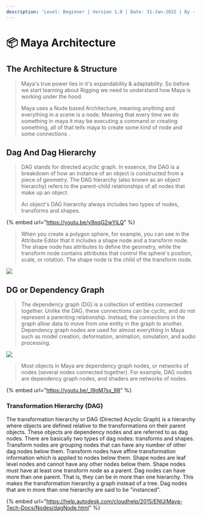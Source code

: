 ```yaml
---
description: 'Level: Beginner | Version 1.0 | Date: 31-Jan-2022 | By - Siddarth Mehra'
---
```


# 📦 Maya Architecture

## The Architecture & Structure&#x20;

> Maya's true power lies in it's expandability & adaptability. So before we start learning about Rigging we need to understand how Maya is working under the hood.&#x20;
>
> Maya uses a Node based Architecture, meaning anything and everything in a scene is a node. Meaning that every time we do something in maya it may be executing a command or creating something, all of that tells maya to create some kind of node and some connections .



## Dag And Dag Hierarchy

> DAG stands for directed acyclic graph. In essence, the DAG is a breakdown of how an instance of an object is constructed from a piece of geometry. The DAG hierarchy (also known as an object hierarchy) refers to the parent-child relationships of all nodes that make up an object.&#x20;
>
> An object's DAG hierarchy always includes two types of nodes, transforms and shapes.

{% embed url="https://youtu.be/y9pqG2wYiLQ" %}

> When you create a polygon sphere, for example, you can see in the Attribute Editor that it includes a shape node and a transform node. The shape node has attributes to define the geometry, while the transform node contains attributes that control the sphere's position, scale, or rotation. The shape node is the child of the transform node.

![](../.gitbook/assets/asf.gif)

## DG or Dependency Graph

> The dependency graph (DG) is a collection of entities connected together. Unlike the DAG, these connections can be cyclic, and do not represent a parenting relationship. Instead, the connections in the graph allow data to move from one entity in the graph to another. Dependency graph nodes are used for almost everything in Maya such as model creation, deformation, animation, simulation, and audio processing.

![](<../.gitbook/assets/DG cycle.gif>)

> Most objects in Maya are dependency graph nodes, or networks of nodes (several nodes connected together). For example, DAG nodes are dependency graph nodes, and shaders are networks of nodes.

{% embed url="https://youtu.be/_l9oM7sx_98" %}

### Transformation Hierarchy (DAG)

The transformation hierarchy or DAG (Directed Acyclic Graph) is a hierarchy where objects are defined relative to the transformations on their parent objects. These objects are dependency nodes and are referred to as dag nodes. There are basically two types of dag nodes: transforms and shapes. Transform nodes are grouping nodes that can have any number of other dag nodes below them. Transform nodes have affine transformation information which is applied to nodes below them. Shape nodes are leaf level nodes and cannot have any other nodes below them. Shape nodes must have at least one transform node as a parent. Dag nodes can have more than one parent. That is, they can be in more than one hierarchy. This makes the transformation hierarchy a graph instead of a tree. Dag nodes that are in more than one hierarchy are said to be "instanced".

{% embed url="https://help.autodesk.com/cloudhelp/2015/ENU/Maya-Tech-Docs/Nodes/dagNode.html" %}
